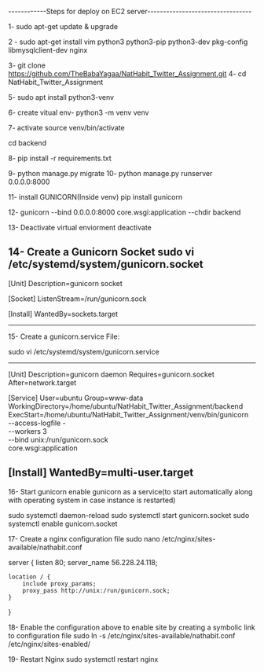 
------------Steps for deploy on EC2 server---------------------------------

1- sudo apt-get update & upgrade

2 - sudo apt-get install vim python3 python3-pip python3-dev pkg-config libmysqlclient-dev nginx

3- git clone https://github.com/TheBabaYagaa/NatHabit_Twitter_Assignment.git
4- cd NatHabit_Twitter_Assignment

5- sudo apt install python3-venv 

6- create vitual env-
python3 -m venv venv

7- activate
source venv/bin/activate

cd backend 

8- pip install -r requirements.txt

9- python manage.py migrate
10- python manage.py runserver 0.0.0.0:8000

11- install GUNICORN(Inside venv)
   pip install gunicorn

12- gunicorn --bind 0.0.0.0:8000 core.wsgi:application --chdir backend

13- Deactivate virtual enviorment
    deactivate

14- Create a Gunicorn Socket
   sudo vi /etc/systemd/system/gunicorn.socket
----------------------------------------------
[Unit]
Description=gunicorn socket

[Socket]
ListenStream=/run/gunicorn.sock

[Install]
WantedBy=sockets.target

------------------
15- Create a gunicorn.service File:

sudo vi /etc/systemd/system/gunicorn.service

---------------------------------------------
[Unit]
Description=gunicorn daemon
Requires=gunicorn.socket
After=network.target

[Service]
User=ubuntu
Group=www-data
WorkingDirectory=/home/ubuntu/NatHabit_Twitter_Assignment/backend
ExecStart=/home/ubuntu/NatHabit_Twitter_Assignment/venv/bin/gunicorn \
          --access-logfile - \
          --workers 3 \
          --bind unix:/run/gunicorn.sock \
          core.wsgi:application

[Install]
WantedBy=multi-user.target
-------------------------------------------------------------------
16- Start gunicorn enable gunicorn as a service(to start automatically along with operating system in case instance is restarted)

sudo systemctl daemon-reload
sudo systemctl start gunicorn.socket
sudo systemctl enable gunicorn.socket

17- Create a nginx configuration file 
sudo nano /etc/nginx/sites-available/nathabit.conf


server {
    listen 80;
    server_name 56.228.24.118;

   

    location / {
        include proxy_params;
        proxy_pass http://unix:/run/gunicorn.sock;
    }
}

18- Enable the configuration above to enable site by creating a symbolic link to configuration file
sudo ln -s /etc/nginx/sites-available/nathabit.conf /etc/nginx/sites-enabled/

19- Restart Nginx
sudo systemctl restart nginx


